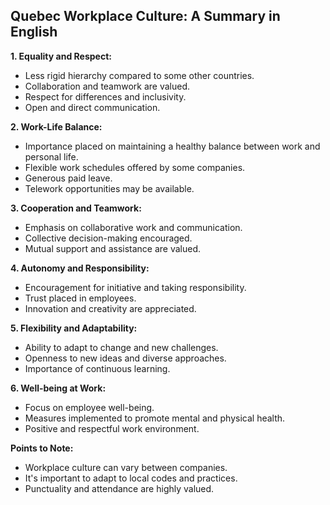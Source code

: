 ## Quebec Workplace Culture: A Summary in English

**1. Equality and Respect:**

* Less rigid hierarchy compared to some other countries.
* Collaboration and teamwork are valued.
* Respect for differences and inclusivity.
* Open and direct communication.

**2. Work-Life Balance:**

* Importance placed on maintaining a healthy balance between work and personal life.
* Flexible work schedules offered by some companies.
* Generous paid leave.
* Telework opportunities may be available.

**3. Cooperation and Teamwork:**

* Emphasis on collaborative work and communication.
* Collective decision-making encouraged.
* Mutual support and assistance are valued.

**4. Autonomy and Responsibility:**

* Encouragement for initiative and taking responsibility.
* Trust placed in employees.
* Innovation and creativity are appreciated.

**5. Flexibility and Adaptability:**

* Ability to adapt to change and new challenges.
* Openness to new ideas and diverse approaches.
* Importance of continuous learning.

**6. Well-being at Work:**

* Focus on employee well-being.
* Measures implemented to promote mental and physical health.
* Positive and respectful work environment.

**Points to Note:**

* Workplace culture can vary between companies.
* It's important to adapt to local codes and practices.
* Punctuality and attendance are highly valued.

